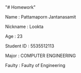 "# Homework"

Name : Pattamaporn Jantanasamit

Nickname : Lookta

Age : 23

Student ID : 5535512113

Major : COMPUTER ENGINEERING

Faulty : Faulty of Engineering
